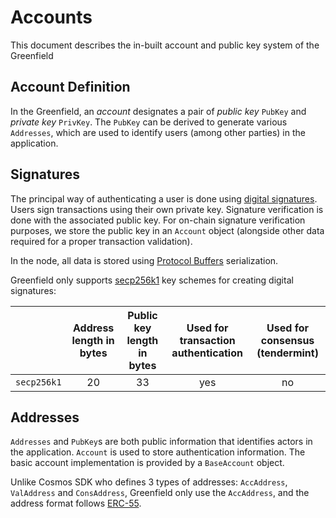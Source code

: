 # Accounts

This document describes the in-built account and public key system of the Greenfield

## Account Definition

In the Greenfield, an _account_ designates a pair of _public key_ `PubKey` and _private key_ `PrivKey`. 
The `PubKey` can be derived to generate various `Addresses`, which are used to identify users (among other parties) in 
the application.

## Signatures

The principal way of authenticating a user is done using [digital signatures](https://en.wikipedia.org/wiki/Digital_signature). 
Users sign transactions using their own private key. Signature verification is done with the associated public key. 
For on-chain signature verification purposes, we store the public key in an `Account` object (alongside other data required 
for a proper transaction validation).

In the node, all data is stored using [Protocol Buffers](https://protobuf.dev/) serialization.

Greenfield only supports [secp256k1](https://en.bitcoin.it/wiki/Secp256k1) key schemes for creating digital signatures:

|             | Address length in bytes | Public key length in bytes | Used for transaction authentication | Used for consensus (tendermint) |
|:-----------:|:-----------------------:|:--------------------------:|:-----------------------------------:|:-------------------------------:|
| `secp256k1` |           20            |             33             |                 yes                 |               no                |

## Addresses

`Addresses` and `PubKey`s are both public information that identifies actors in the application. `Account` is used to 
store authentication information. The basic account implementation is provided by a `BaseAccount` object.

Unlike Cosmos SDK who defines 3 types of addresses: `AccAddress`, 
`ValAddress` and `ConsAddress`,  Greenfield only use the `AccAddress`, and the address format follows [ERC-55](https://eips.ethereum.org/EIPS/eip-55).
